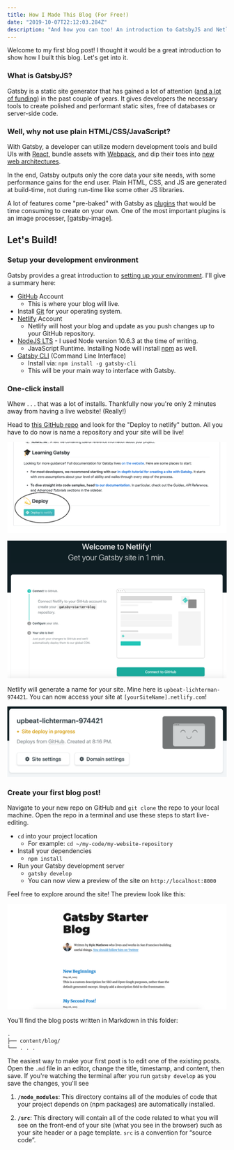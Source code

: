 ```yaml
---
title: How I Made This Blog (For Free!)
date: "2019-10-07T22:12:03.284Z"
description: "And how you can too! An introduction to GatsbyJS and Netlify"
---
```


Welcome to my first blog post! I thought it would be a great introduction
to show how I built this blog. Let's get into it.

### What is GatsbyJS?

Gatsby is a static site generator that has gained a lot of attention
([and a lot of funding](https://www.gatsbyjs.org/blog/2019-09-26-announcing-gatsby-15m-series-a-funding-round/))
in the past couple of years. It gives developers the necessary tools
to create polished and performant static sites, free of databases
or server-side code.

### Well, why not use plain HTML/CSS/JavaScript?

With Gatsby, a developer can utilize modern development tools and build UIs with [React](https://reactjs.org),
bundle assets with [Webpack](https://webpack.js.org), and dip their
toes into [new web architectures](https://jamstack.org).

In the end, Gatsby outputs only the core data your site needs, with some performance gains for the end user.
Plain HTML, CSS, and JS are generated at build-time, not during run-time like some other JS libraries.

A lot of features come "pre-baked" with Gatsby as [plugins](https://www.gatsbyjs.org/plugins/)
that would be time consuming to create on your own. One of the most important plugins is
an image processer, [gatsby-image].

## Let's Build!

### Setup your development environment

Gatsby provides a great introduction to [setting up your environment](https://www.gatsbyjs.org/tutorial/part-zero/).
I'll give a summary here:

- [GitHub](https://github.com/) Account
  - This is where your blog will live.
- Install [Git](https://git-scm.com/downloads) for your operating system.
- [Netlify](https://www.netlify.com) Account
  - Netlify will host your blog and update as you push changes up to your GitHub repository.
- [NodeJS LTS](https://nodejs.org/en/) - I used Node version 10.6.3 at the time of writing.
  - JavaScript Runtime. Installing Node will install [npm](https://www.npmjs.com) as well.
- [Gatsby CLI](https://www.gatsbyjs.org/tutorial/part-zero/#using-the-gatsby-cli) (Command Line Interface)
  - Install via: `npm install -g gatsby-cli`
  - This will be your main way to interface with Gatsby.

### One-click install

Whew . . . that was a lot of installs. Thankfully now you're
only 2 minutes away from having a live website! (Really!)

Head to [this GitHub repo](https://github.com/gatsbyjs/gatsby-starter-blog) and look
for the "Deploy to netlify" button. All you have to do now is name a repository
and your site will be live!

![Deploy to Netlify Button](./github-repo-netlify-deploy.png)

![Netlify Setup](./netlify-setup.png)

Netlify will generate a name for your site.
Mine here is `upbeat-lichterman-974421`. You can now access your site
at `[yourSiteName].netlify.com`!

![Netlify Deploy](./netlify-deploy.png)

### Create your first blog post!

Navigate to your new repo on GitHub and `git clone` the repo to your
local machine. Open the repo in a terminal and use these steps
to start live-editing.

- `cd` into your project location
  - For example: `cd ~/my-code/my-website-repository`
- Install your dependencies
  - `npm install`
- Run your Gatsby development server
  - `gatsby develop`
  - You can now view
    a preview of the site on `http://localhost:8000`

Feel free to explore around the site! The preview look like this:

![Gatsby Starter Blog](./gatsby-starter-blog.png)

You'll find the blog posts written in Markdown in this folder:

    .
    ├── content/blog/
    └── . . .

The easiest way to make your first post is to edit one of the existing posts.
Open the `.md` file in an editor, change the title, timestamp, and content, then save.
If you're watching the terminal after you run `gatsby develop` as you
save the changes, you'll see

1.  **`/node_modules`**: This directory contains all of the modules of code that your project depends on (npm packages) are automatically installed.

2.  **`/src`**: This directory will contain all of the code related to what you will see on the front-end of your site (what you see in the browser) such as your site header or a page template. `src` is a convention for “source code”.
